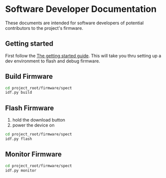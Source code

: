 # Software Developer Documentation

These documents are intended for
software developers of potential contributors to
the project's firmware.

## Getting started

First follow the [The getting started guide](Getting-Started.md).
This will take you thru setting up a dev environment to
flash and debug firmware.

## Build Firmware

```bash
cd project_root/firmware/spect
idf.py build
```

## Flash Firmware

1) hold the download button
2) power the device on

```bash
cd project_root/firmware/spect
idf.py flash
```

## Monitor Firmware

```bash
cd project_root/firmware/spect
idf.py monitor
```